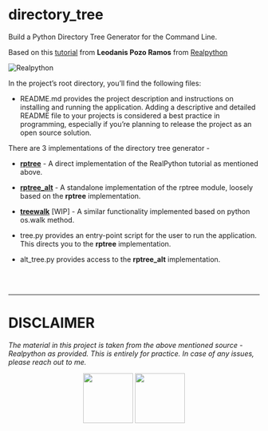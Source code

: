# directory_tree
Build a Python Directory Tree Generator for the Command Line.



Based on this [tutorial](https://realpython.com/directory-tree-generator-python/) from **Leodanis Pozo Ramos** from [Realpython](https://realpython.com/)


![Realpython](https://files.realpython.com/media/Build-a-Directory-Tree-Generator_Watermarked.9bc14bf0426f.jpg)


In the project’s root directory, you’ll find the following files:

- README.md provides the project description and instructions on installing and running the application. Adding a descriptive and detailed README file to your projects is considered a best practice in programming, especially if you’re planning to release the project as an open source solution.


There are 3 implementations of the directory tree generator -
 - [**rptree**](\rptree\rptree.md) - A direct implementation of the RealPython tutorial as mentioned above.
 - [**rptree_alt**](\rptree_alt\rptree_alt.md) - A standalone implementation of the rptree module, loosely based on the **rptree** implementation.
 - [**treewalk**](\treewalk\treewalk.md) [WIP] - A similar functionality implemented based on python os.walk method.

- tree.py provides an entry-point script for the user to run the application. This directs you to the **rptree** implementation.
- alt_tree.py provides access to the **rptree_alt** implementation.


<br>
<br>

***
<h1> <b>DISCLAIMER</b> </h1>

_The material in this project is taken from the above mentioned source - Realpython as provided. This is entirely for practice. In case of any issues, please reach out to me._

<center>
<img src="https://octodex.github.com/images/daftpunktocat-thomas.gif" height="100" width="100" name="Thomas">
<img src="https://octodex.github.com/images/daftpunktocat-guy.gif"
height="100" width="100" name="Guy">
</center>